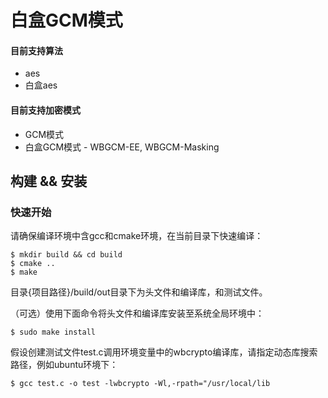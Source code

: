 # 白盒GCM模式

#### 目前支持算法

- aes
- 白盒aes

#### 目前支持加密模式

- GCM模式
- 白盒GCM模式 - WBGCM-EE, WBGCM-Masking


## 构建 && 安装

### 快速开始

请确保编译环境中含gcc和cmake环境，在当前目录下快速编译：

```
$ mkdir build && cd build
$ cmake ..
$ make
```

目录{项目路径}/build/out目录下为头文件和编译库，和测试文件。

（可选）使用下面命令将头文件和编译库安装至系统全局环境中：

```
$ sudo make install
```

假设创建测试文件test.c调用环境变量中的wbcrypto编译库，请指定动态库搜索路径，例如ubuntu环境下：

```
$ gcc test.c -o test -lwbcrypto -Wl,-rpath="/usr/local/lib
```
